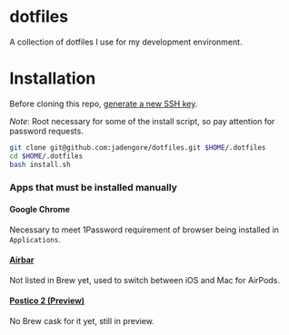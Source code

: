 # dotfiles
A collection of dotfiles I use for my development environment.

# Installation
Before cloning this repo, [generate a new SSH key](https://help.github.com/articles/generating-a-new-ssh-key-and-adding-it-to-the-ssh-agent/).

_Note_: Root necessary for some of the install script, so pay attention for password requests.

```sh
git clone git@github.com:jadengore/dotfiles.git $HOME/.dotfiles
cd $HOME/.dotfiles
bash install.sh
```

### Apps that must be installed manually
#### Google Chrome
Necessary to meet 1Password requirement of browser being installed in `Applications`.

#### [Airbar](https://tiivik.github.io/)
Not listed in Brew yet, used to switch between iOS and Mac for AirPods.

#### [Postico 2 (Preview)](https://eggerapps.at/postico2/)
No Brew cask for it yet, still in preview.
